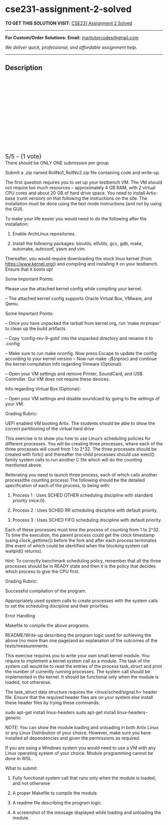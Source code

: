 # cse231-assignment-2-solved
**TO GET THIS SOLUTION VISIT:** [CSE231 Assignment 2 Solved](https://mantutor.com/product/cse231-instructions-solved-2/)


---

**For Custom/Order Solutions:** **Email:** mantutorcodes@gmail.com  

*We deliver quick, professional, and affordable assignment help.*

---

<h2>Description</h2>



<div class="kk-star-ratings kksr-auto kksr-align-center kksr-valign-top" data-payload="{&quot;align&quot;:&quot;center&quot;,&quot;id&quot;:&quot;114073&quot;,&quot;slug&quot;:&quot;default&quot;,&quot;valign&quot;:&quot;top&quot;,&quot;ignore&quot;:&quot;&quot;,&quot;reference&quot;:&quot;auto&quot;,&quot;class&quot;:&quot;&quot;,&quot;count&quot;:&quot;1&quot;,&quot;legendonly&quot;:&quot;&quot;,&quot;readonly&quot;:&quot;&quot;,&quot;score&quot;:&quot;5&quot;,&quot;starsonly&quot;:&quot;&quot;,&quot;best&quot;:&quot;5&quot;,&quot;gap&quot;:&quot;4&quot;,&quot;greet&quot;:&quot;Rate this product&quot;,&quot;legend&quot;:&quot;5\/5 - (1 vote)&quot;,&quot;size&quot;:&quot;24&quot;,&quot;title&quot;:&quot;CSE231 Assignment 2 Solved&quot;,&quot;width&quot;:&quot;138&quot;,&quot;_legend&quot;:&quot;{score}\/{best} - ({count} {votes})&quot;,&quot;font_factor&quot;:&quot;1.25&quot;}">

<div class="kksr-stars">

<div class="kksr-stars-inactive">
            <div class="kksr-star" data-star="1" style="padding-right: 4px">


<div class="kksr-icon" style="width: 24px; height: 24px;"></div>
        </div>
            <div class="kksr-star" data-star="2" style="padding-right: 4px">


<div class="kksr-icon" style="width: 24px; height: 24px;"></div>
        </div>
            <div class="kksr-star" data-star="3" style="padding-right: 4px">


<div class="kksr-icon" style="width: 24px; height: 24px;"></div>
        </div>
            <div class="kksr-star" data-star="4" style="padding-right: 4px">


<div class="kksr-icon" style="width: 24px; height: 24px;"></div>
        </div>
            <div class="kksr-star" data-star="5" style="padding-right: 4px">


<div class="kksr-icon" style="width: 24px; height: 24px;"></div>
        </div>
    </div>

<div class="kksr-stars-active" style="width: 138px;">
            <div class="kksr-star" style="padding-right: 4px">


<div class="kksr-icon" style="width: 24px; height: 24px;"></div>
        </div>
            <div class="kksr-star" style="padding-right: 4px">


<div class="kksr-icon" style="width: 24px; height: 24px;"></div>
        </div>
            <div class="kksr-star" style="padding-right: 4px">


<div class="kksr-icon" style="width: 24px; height: 24px;"></div>
        </div>
            <div class="kksr-star" style="padding-right: 4px">


<div class="kksr-icon" style="width: 24px; height: 24px;"></div>
        </div>
            <div class="kksr-star" style="padding-right: 4px">


<div class="kksr-icon" style="width: 24px; height: 24px;"></div>
        </div>
    </div>
</div>


<div class="kksr-legend" style="font-size: 19.2px;">
            5/5 - (1 vote)    </div>
    </div>
There should be ONLY ONE submission per group

Submit a .zip named RollNo1_RollNo2.zip file containing code and write-up.

The first question requires you to set up your testbench VM. The VM should not require too much resources – approximately 4 GB RAM, with 2 virtual CPU cores and about 20 GB of hard drive space. You need to install Artix-base (runit version) on that following the instructions on the site. The installation must be done using the text mode instructions (and not by using the GUI).

To make your life easier you would need to do the following after the installation:

1. Enable ArchLinux repositories.

2. Install the following packages: binutils, elfutils, gcc, gdb, make, automake, autoconf, yasm and vim.

Thereafter, you would require downloading the stock linux kernel (from https://www.kernel.org/) and compiling and installing it on your testbench. Ensure that it boots up!

Some Important Points:

Please use the attached kernel config while compiling your kernel.

– The attached kernel config supports Oracle Virtual Box, VMware, and Qemu.

Some Important Points:

– Once you have unpacked the tarball from kernel.org, run ‘make mrproper’ to clean up the build artifacts

– Copy ‘config-rev-9-gold’ into the unpacked directory and rename it to .config

– Make sure to run make nconfig. Now press Escape to update the config according to your kernel version – Now run make -j$(nproc) and continue the kernel compilation Info regarding Vmware (Optional):

– Open your VM settings and remove Printer, SoundCard, and USB Controller. Our VM does not require these devices.

Info regarding Virtual Box (Optional):

– Open your VM settings and disable soundcard by going to the settings of your VM.

Grading Rubric:

UEFI enabled VM booting Artix. The students should be able to show the correct partitioning of the virtual hard drive

This exercise is to show you how to use Linux’s scheduling policies for different processes. You will be creating three processes, where each of the three processes will count from 1 to 2^32. The three processes should be created with fork() and thereafter the child processes should use execl() family system calls to run another C file which will do the counting mentioned above.

Reiterating you need to launch three process, each of which calls another process(the counting process) The following should be the detailed specification of each of the process, to being with:

1. Process 1 : Uses SCHED OTHER scheduling discipline with standard priority (nice:0).

2. Process 2 : Uses SCHED RR scheduling discipline with default priority.

3. Process 3 : Uses SCHED FIFO scheduling discipline with default priority.

Each of these processes must time the process of counting from 1 to 2^32. To time the execution, the parent process could get the clock timestamp (using clock_gettime()) before the fork and after each process terminates (the event of which could be identified when the blocking system call waitpid() returns).

Hint: To correctly benchmark scheduling policy, remember that all the three processes should be in READY state and then it is the policy that decides which process to give the CPU first.

Grading Rubric:

Successful compilation of the program.

Appropriately used system calls to create processes with the system calls to set the scheduling discipline and their priorities.

Error Handling

Makefile to compile the above programs.

README/Write-up describing the program logic used for achieving the above (no more than one page)and an explanation of the outcomes of the tests/measurements.

This exercise requires you to write your own small kernel module. You require to implement a kernel system call as a module. The task of the system call would be to read the entries of the process task_struct and print the number of currently running processes. The system call should be implemented in the kernel. It should be functional only when the module is loaded, not otherwise.

The task_struct data structure requires the &lt;linux/sched/signal.h&gt; header file. Ensure that the required header files are on your system else install these header files by trying these commands:

sudo apt-get install linux-headers sudo apt-get install linux-headers-generic

NOTE: You can show the module loading and unloading in both Artix Linux or any Linux Distribution of your choice. However, make sure you have installed all dependencies and given the permissions as required.

If you are using a Windows system you would need to use a VM with any Linux operating system of your choice. Module programming cannot be done in WSL.

What to submit:

1. Fully functional system call that runs only when the module is loaded, and not otherwise

2. A proper Makefile to compile the module.

3. A readme file describing the program logic.

4. A screenshot of the message displayed while loading and unloading the module.
